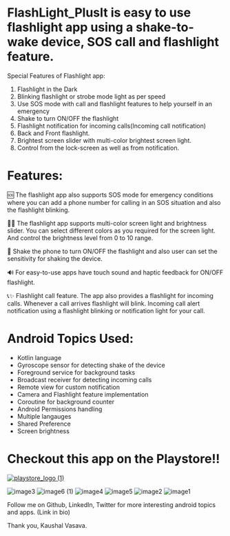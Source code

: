 # FlashLight_PlusIt is easy to use flashlight app using a shake-to-wake device, SOS call and flashlight feature.

Special Features of Flashlight app:
1. Flashlight in the Dark
2. Blinking flashlight or strobe mode light as per speed
3. Use SOS mode with call and flashlight features to help yourself in an emergency
4. Shake to turn ON/OFF the flashlight
5. Flashlight notification for incoming calls(Incoming call notification)
6. Back and Front flashlight.
7. Brightest screen slider with multi-color brightest screen light.
8. Control from the lock-screen as well as from notification.


# Features: 
🆘 The flashlight app also supports SOS mode for emergency conditions where you can add a phone number for calling in an SOS situation and also the flashlight blinking.

📱🎨 The flashlight app supports multi-color screen light and brightness slider. You can select different colors as you required for the screen light.
And control the brightness level from 0 to 10 range.

📳 Shake the phone to turn ON/OFF the flashlight and also user can set the sensitivity for shaking the device.

🔊 For easy-to-use apps have touch sound and haptic feedback for ON/OFF flashlight.

📞✨ Flashlight call feature. The app also provides a flashlight for incoming calls. Whenever a call arrives flashlight will blink. Incoming call alert notification using a flashlight blinking or notification light for your call.

# Android Topics Used:
- Kotlin language
- Gyroscope sensor for detecting shake of the device
- Foreground service for background tasks
- Broadcast receiver for detecting incoming calls
- Remote view for custom notification
- Camera and Flashlight feature implementation
- Coroutine for background counter
- Android Permissions handling
- Multiple langauges
- Shared Preference
- Screen brightness

# Checkout this app on the Playstore!!

[![playstore_logo (1)](https://user-images.githubusercontent.com/49050597/144359511-fd4cc136-3d9f-45d5-8598-506a45f8d170.png)](https://play.google.com/store/apps/details?id=com.lahsuak.flashlightplus)


![image3](https://github.com/KaushalVasava/FlashLight_Plus/assets/49050597/29172b51-e457-4b17-94c3-f013e16e18a3)
![image6 (1)](https://github.com/KaushalVasava/FlashLight_Plus/assets/49050597/0813db50-8031-4f18-b94b-c35c1e4c7bdd)
![image4](https://github.com/KaushalVasava/FlashLight_Plus/assets/49050597/43a14088-5b6a-4446-80cb-0f1b6a6612f5)
![image5](https://github.com/KaushalVasava/FlashLight_Plus/assets/49050597/0f761e14-7397-4869-b75b-07d50139ebf6)
![image2](https://github.com/KaushalVasava/FlashLight_Plus/assets/49050597/fbd0c974-928f-4e4f-9b62-9743771ea51b)
![image1](https://github.com/KaushalVasava/FlashLight_Plus/assets/49050597/87672311-f596-4f38-9e79-bf46941921f2)


Follow me on Github, LinkedIn, Twitter for more interesting android topics and apps. (Link in bio)

Thank you,
Kaushal Vasava.
